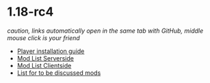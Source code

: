 # 1.18-rc4
*caution, links automatically open in the same tab with GitHub, middle mouse click is your friend*
* [Player installation guide](Installation.MD)
* [Mod List Serverside](ServerMods.MD)
* [Mod List Clientside](ClientMods.MD)
* [List for to be discussed mods](TBDiscussed.MD)
